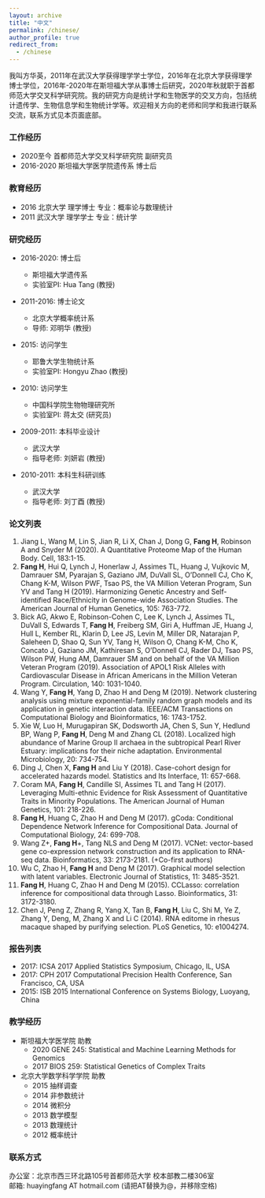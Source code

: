 ```yaml
---
layout: archive
title: "中文"
permalink: /chinese/
author_profile: true
redirect_from:
  - /chinese
---
```


我叫方华英，2011年在武汉大学获得理学学士学位，2016年在北京大学获得理学博士学位，2016年-2020年在斯坦福大学从事博士后研究，2020年秋就职于首都师范大学交叉科学研究院。我的研究方向是统计学和生物医学的交叉方向，包括统计遗传学、生物信息学和生物统计学等。欢迎相关方向的老师和同学和我进行联系交流，联系方式见本页面底部。

### 工作经历
* 2020至今 首都师范大学交叉科学研究院 副研究员
* 2016-2020 斯坦福大学医学院遗传系 博士后

### 教育经历
* 2016 北京大学 理学博士 专业：概率论与数理统计
* 2011 武汉大学 理学学士 专业：统计学

### 研究经历
* 2016-2020: 博士后
  * 斯坦福大学遗传系
  * 实验室PI: Hua Tang (教授)

* 2011-2016: 博士论文
  * 北京大学概率统计系
  * 导师: 邓明华 (教授)

* 2015: 访问学生
  * 耶鲁大学生物统计系
  * 实验室PI: Hongyu Zhao (教授)

* 2010: 访问学生
  * 中国科学院生物物理研究所
  * 实验室PI: 蒋太交 (研究员)

* 2009-2011: 本科毕业设计
  * 武汉大学
  * 指导老师: 刘妍岩 (教授)
  
* 2010-2011: 本科生科研训练
  * 武汉大学
  * 指导老师: 刘丁酉 (教授)

### 论文列表
1. Jiang L, Wang M, Lin S, Jian R, Li X, Chan J, Dong G, **Fang H**, Robinson A and Snyder M (2020). A Quantitative Proteome Map of the Human Body. Cell, 183:1-15.
1. **Fang H**, Hui Q, Lynch J, Honerlaw J, Assimes TL, Huang J, Vujkovic M, Damrauer SM, Pyarajan S, Gaziano JM, DuVall SL, O’Donnell CJ, Cho K, Chang K-M, Wilson PWF, Tsao PS, the VA Million Veteran Program, Sun YV and Tang H (2019). Harmonizing Genetic Ancestry and Self-identified Race/Ethnicity in Genome-wide Association Studies. The American Journal of Human Genetics, 105: 763-772.
1. Bick AG, Akwo E, Robinson-Cohen C, Lee K, Lynch J, Assimes TL, DuVall S, Edwards T, **Fang H**, Freiberg SM, Giri A, Huffman JE, Huang J, Hull L, Kember RL, Klarin D, Lee JS, Levin M, Miller DR, Natarajan P, Saleheen D, Shao Q, Sun YV, Tang H, Wilson O, Chang K-M, Cho K, Concato J, Gaziano JM, Kathiresan S, O’Donnell CJ, Rader DJ, Tsao PS, Wilson PW, Hung AM, Damrauer SM and on behalf of the VA Million Veteran Program (2019). Association of APOL1 Risk Alleles with Cardiovascular Disease in African Americans in the Million Veteran Program. Circulation, 140: 1031-1040.
1. Wang Y, **Fang H**, Yang D, Zhao H and Deng M (2019). Network clustering analysis using mixture exponential-family random graph models and its application in genetic interaction data. IEEE/ACM Transactions on Computational Biology and Bioinformatics, 16: 1743-1752.
1. Xie W, Luo H, Murugapiran SK, Dodsworth JA, Chen S, Sun Y, Hedlund BP, Wang P, **Fang H**, Deng M and Zhang CL (2018). Localized high abundance of Marine Group II archaea in the subtropical Pearl River Estuary: implications for their niche adaptation. Environmental Microbiology, 20: 734-754.
1. Ding J, Chen X, **Fang H** and Liu Y (2018). Case-cohort design for accelerated hazards model. Statistics and Its Interface, 11: 657-668.
1. Coram MA, **Fang H**, Candille SI, Assimes TL and Tang H (2017). Leveraging Multi-ethnic Evidence for Risk Assessment of Quantitative Traits in Minority Populations. The American Journal of Human Genetics, 101: 218-226.
1. **Fang H**, Huang C, Zhao H and Deng M (2017). gCoda: Conditional Dependence Network Inference for Compositional Data. Journal of Computational Biology, 24: 699-708.
1. Wang Z+, **Fang H**+, Tang NLS and Deng M (2017). VCNet: vector-based gene co-expression network construction and its application to RNA-seq data. Bioinformatics, 33: 2173-2181. (+Co-first authors)
1. Wu C, Zhao H, **Fang H** and Deng M (2017). Graphical model selection with latent variables. Electronic Journal of Statistics, 11: 3485-3521.
1. **Fang H**, Huang C, Zhao H and Deng M (2015). CCLasso: correlation inference for compositional data through Lasso. Bioinformatics, 31: 3172-3180.
1. Chen J, Peng Z, Zhang R, Yang X, Tan B, **Fang H**, Liu C, Shi M, Ye Z, Zhang Y, Deng, M, Zhang X and Li C (2014). RNA editome in rhesus macaque shaped by purifying selection. PLoS Genetics, 10: e1004274.

### 报告列表
* 2017: ICSA 2017 Applied Statistics Symposium, Chicago, IL, USA
* 2017: CPH 2017 Computational Precision Health Conference, San Francisco, CA, USA
* 2015: ISB 2015 International Conference on Systems Biology, Luoyang, China

### 教学经历
* 斯坦福大学医学院 助教
  * 2020 GENE 245: Statistical and Machine Learning Methods for Genomics
  * 2017 BIOS 259: Statistical Genetics of Complex Traits
* 北京大学数学科学学院 助教
  * 2015 抽样调查
  * 2014 非参数统计
  * 2014 微积分
  * 2013 数学模型
  * 2013 数理统计
  * 2012 概率统计
  
### 联系方式
办公室：北京市西三环北路105号首都师范大学 校本部教二楼306室   
邮箱: huayingfang AT hotmail.com (请把AT替换为@，并移除空格)

